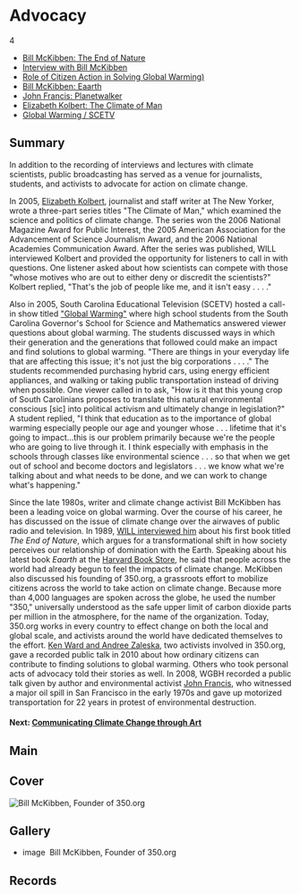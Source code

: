 # Advocacy

4

-	[Bill McKibben: The End of Nature](/catalog/cpb-aacip_16-p843r0qc0z)
-	[Interview with Bill McKibben](/catalog/cpb-aacip_46-65h9w6z2)
-	[Role of Citizen Action in Solving Global Warming)](/catalog/cpb-aacip_15-7940r9m78p)
-	[Bill McKibben: Eaarth](/catalog/cpb-aacip_15-8s4jm23h6q)
-	[John Francis: Planetwalker](/catalog/cpb-aacip_15-2f7jq0sw07)
-	[Elizabeth Kolbert: The Climate of Man](/catalog/cpb-aacip_16-9c6rx93p51)
-	[Global Warming / SCETV](/catalog/cpb-aacip_41-51vdnpkz)

## Summary

In addition to the recording of interviews and lectures with climate scientists, public broadcasting has served as a venue for journalists, students, and activists to advocate for action on climate change.

In 2005, [Elizabeth Kolbert](/catalog/cpb-aacip_16-9c6rx93p51), journalist and staff writer at The New Yorker, wrote a three-part series titles "The Climate of Man," which examined the science and politics of climate change. The series won the 2006 National Magazine Award for Public Interest, the 2005 American Association for the Advancement of Science Journalism Award, and the 2006 National Academies Communication Award. After the series was published, WILL interviewed Kolbert and provided the opportunity for listeners to call in with questions. One listener asked about how scientists can compete with those "whose motives who are out to either deny or discredit the scientists?" Kolbert replied, "That's the job of people like me, and it isn't easy . . . ."

Also in 2005, South Carolina Educational Television (SCETV) hosted a call-in show titled ["Global Warming"](/catalog/cpb-aacip_41-51vdnpkz) where high school students from the South Carolina Governor's School for Science and Mathematics answered viewer questions about global warming. The students discussed ways in which their generation and the generations that followed could make an impact and find solutions to global warming. "There are things in your everyday life that are affecting this issue; it's not just the big corporations . . . ." The students recommended purchasing hybrid cars, using energy efficient appliances, and walking or taking public transportation instead of driving when possible. One viewer called in to ask, "How is it that this young crop of South Carolinians proposes to translate this natural environmental conscious [sic] into political activism and ultimately change in legislation?" A student replied, "I think that education as to the importance of global warming especially people our age and younger whose . . . lifetime that it's going to impact...this is our problem primarily because we're the people who are going to live through it. I think especially with emphasis in the schools through classes like environmental science . . . so that when we get out of school and become doctors and legislators . . . we know what we're talking about and what needs to be done, and we can work to change what's happening."

Since the late 1980s, writer and climate change activist Bill McKibben has been a leading voice on global warming. Over the course of his career, he has discussed on the issue of climate change over the airwaves of public radio and television. In 1989, [WILL interviewed him](/catalog/cpb-aacip_16-p843r0qc0z) about his first book titled *The End of Nature*, which argues for a transformational shift in how society perceives our relationship of domination with the Earth. Speaking about his latest book *Eaarth* at the [Harvard Book Store](/catalog/cpb-aacip_15-8s4jm23h6q), he said that people across the world had already begun to feel the impacts of climate change. McKibben also discussed his founding of 350.org, a grassroots effort to mobilize citizens across the world to take action on climate change. Because more than 4,000 languages are spoken across the globe, he used the number "350," universally understood as the safe upper limit of carbon dioxide parts per million in the atmosphere, for the name of the organization. Today, 350.org works in every country to effect change on both the local and global scale, and activists around the world have dedicated themselves to the effort. [Ken Ward and Andree Zaleska](/catalog/cpb-aacip_15-7940r9m78p), two activists involved in 350.org, gave a recorded public talk in 2010 about how ordinary citizens can contribute to finding solutions to global warming. Others who took personal acts of advocacy told their stories as well. In 2008, WGBH recorded a public talk given by author and environmental activist [John Francis](/catalog/cpb-aacip_15-2f7jq0sw07), who witnessed a major oil spill in San Francisco in the early 1970s and gave up motorized transportation for 22 years in protest of environmental destruction.

#### Next: [Communicating Climate Change through Art](/exhibits/climate-change/communicating-art)

## Main

## Cover
  <img title="Cover Image" alt="Bill McKibben, Founder of 350.org" src="https://s3.amazonaws.com/americanarchive.org/exhibits/ClimateChange_Section2_Activism.jpg">

## Gallery
  - <a class="type">image</a>
    <img alt="" src="https://s3.amazonaws.com/americanarchive.org/exhibits/ClimateChange_Section2_Activism.jpg">
    <a class="caption-text">Bill McKibben, Founder of 350.org</a>

## Records

